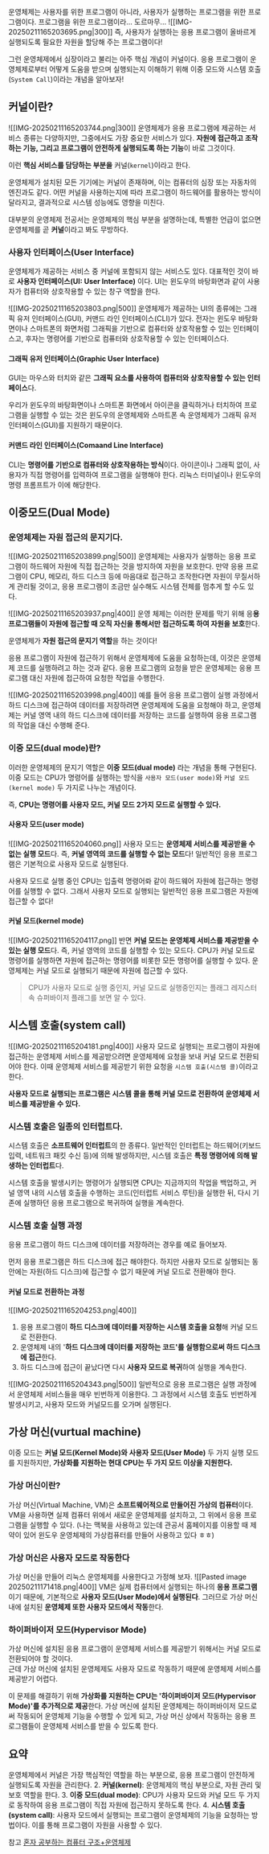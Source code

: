운영체제는 사용자를 위한 프로그램이 아니라, 사용자가 실행하는 프로그램을 위한 프로그램이다.
프로그램을 위한 프로그램이라... 도르마무...
![[IMG-20250211165203695.png|300]]
즉, 사용자가 실행하는 응용 프로그램이 올바르게 실행되도록 필요한 자원을 할당해 주는 프로그램이다!

그런 운영체제에서 심장이라고 불리는 아주 핵심 개념이 커널이다.
응용 프로그램이 운영체제로부터 어떻게 도움을 받으며 실행되는지 이해하기 위해 이중 모드와 시스템 호출(`System Call`)이라는 개념을 알아보자!

## 커널이란?
![[IMG-20250211165203744.png|300]]
운영체제가 응용 프로그램에 제공하는 서비스 종류는 다양하지만, 그중에서도 가장 중요한 서비스가 있다.
**자원에 접근하고 조작하는 기능, 그리고 프로그램이 안전하게 실행되도록 하는 기능**이 바로 그것이다.

이런 **핵심 서비스를 담당하는 부분을** 커널(`kernel`)이라고 한다.

운영체제가 설치된 모든 기기에는 커널이 존재하며, 이는 컴퓨터의 심장 또는 자동차의 엔진과도 같다. 어떤 커널을 사용하는지에 따라 프로그램이 하드웨어를 활용하는 방식이 달라지고, 결과적으로 시스템 성능에도 영향을 미친다.

대부분의 운영체제 전공서는 운영체제의 핵심 부분을 설명하는데, 특별한 언급이 없으면 운영체제를 곧 **커널**이라고 봐도 무방하다.

### 사용자 인터페이스(User Interface)
운영체제가 제공하는 서비스 중 커널에 포함되지 않는 서비스도 있다. 
대표적인 것이 바로 **사용자 인터페이스(UI: User Interface)** 이다. 
UI는  윈도우의 바탕화면과 같이 사용자가 컴퓨터와 상호작용할 수 있는 창구 역할을 한다.

![[IMG-20250211165203803.png|500]]
운영체제가 제공하는 UI의 종류에는 그래픽 유저 인터페이스(GUI), 커맨드 라인 인터페이스(CLI)가 있다.
전자는 윈도우 바탕화면이나 스마트폰의 화면처럼 그래픽을 기반으로 컴퓨터와 상호작용할 수 있는 인터페이스고, 후자는 명령어를 기반으로 컴퓨터와 상호작용할 수 있는 인터페이스다.

#### 그래픽 유저 인터페이스(Graphic User Interface)
GUI는 마우스와 터치와 같은 **그래픽 요소를 사용하여 컴퓨터와 상호작용할 수 있는 인터페이스**다.

우리가 윈도우의 바탕화면이나 스마트폰 화면에서 아이콘을 클릭하거나 터치하여 프로그램을 실행할 수 있는 것은 윈도우의 운영체제와 스마트폰 속 운영체제가 그래픽 유저 인터페이스(GUI)를 지원하기 때문이다.

#### 커맨드 라인 인터페이스(Comaand Line Interface)
CLI는 **명령어를 기반으로 컴퓨터와 상호작용하는 방식**이다. 아이콘이나 그래픽 없이, 사용자가 직접 명령어를 입력하여 프로그램을 실행해야 한다. 리눅스 터미널이나 윈도우의 명령 프롬프트가 이에 해당한다.


## 이중모드(Dual Mode)
### 운영체제는 자원 접근의 문지기다.
![[IMG-20250211165203899.png|500]]
운영체제는 사용자가 실행하는 응용 프로그램이 하드웨어 자원에 직접 접근하는 것을 방지하여 자원을 보호한다.
만약 응용 프로그램이 CPU, 메모리, 하드 디스크 등에 마음대로 접근하고 조작한다면 자원이 무질서하게 관리될 것이고, 응용 프로그램이 조금만 실수해도 시스템 전체를 멈추게 할 수도 있다.

![[IMG-20250211165203937.png|400]]
운영 체제는 이러한 문제를 막기 위해 응**용 프로그램들이 자원에 접근할 때 오직 자신을 통해서만 접근하도록 하여 자원을 보호**한다.

운영체제가 **자원 접근의 문지기 역할**을 하는 것이다!

응용 프로그램이 자원에 접근하기 위해서 운영체제에 도움을 요청하는데, 이것은 운영체제 코드를 실행하려고 하는 것과 같다.
응용 프로그램의 요청을 받은 운영체제는 응용 프로그램 대신 자원에 접근하여 요청한 작업을 수행한다.

![[IMG-20250211165203998.png|400]]
예를 들어 응용 프로그램이 실행 과정에서 하드 디스크에 접근하여 데이터를 저장하려면 운영체제에 도움을 요청해야 하고, 운영체제는 커널 영역 내의 하드 디스크에 데이터를 저장하는 코드를 실행하여 응용 프로그램의 작업을 대신 수행해 준다.

### 이중 모드(dual mode)란?
이러한 운영체제의 문지기 역할은 **이중 모드(dual mode)** 라는 개념을 통해 구현된다.
이중 모드는 CPU가 명령어를 실행하는 방식을 `사용자 모드(user mode)`와 `커널 모드(kernel mode)` 두 가지로 나누는 개념이다.

즉, **CPU는 명령어를 사용자 모드, 커널 모드 2가지 모드로 실행할 수 있다.**

#### 사용자 모드(user mode)
![[IMG-20250211165204060.png]]
사용자 모드는 **운영체제 서비스를 제공받을 수 없는 실행 모드**다.
즉, **커널 영역의 코드를 실행할 수 없는 모드**다!
일반적인 응용 프로그램은 기본적으로 사용자 모드로 실행된다.

사용자 모드로 실행 중인 CPU는 입출력 명령어롸 같이 하드웨어 자원에 접근하는 명령어를 실행할 수 없다.
그래서 사용자 모드로 실행되는 일반적인 응용 프로그램은 자원에 접근할 수 없다!

#### 커널 모드(kernel mode)
![[IMG-20250211165204117.png]]
반면 **커널 모드는 운영체제 서비스를 제공받을 수 있는 실행 모드**다.
즉, 커널 영역의 코드를 실행할 수 있는 모드다. 
CPU가 커널 모드로 명령어를 실행하면 자원에 접근하는 명령어를 비롯한 모든 명령어를 실행할 수 있다.
운영체제는 커널 모드로 실행되기 때문에 자원에 접근할 수 있다.

> CPU가 사용자 모드로 실행 중인지, 커널 모드로 실행중인지는 플래그 레지스터 속 슈퍼바이저 플래그를 보면 알 수 있다.


## 시스템 호출(system call)
![[IMG-20250211165204181.png|400]]
사용자 모드로 실행되는 프로그램이 자원에 접근하는 운영체제 서비스를 제공받으려면 운영체제에 요청을 보내 커널 모드로 전환되어야 한다.
이때 운영체제 서비스를 제공받기 위한 요청을 `시스템 호출(시스템 콜)`이라고 한다.

**사용자 모드로 실행되는 프로그램은 시스템 콜을 통해 커널 모드로 전환하여 운영체제 서비스를 제공받을 수 있다.**


### 시스템 호출은 일종의 인터럽트다.
시스템 호출은 **소프트웨어 인터럽트**의 한 종류다. 
일반적인 인터럽트는 하드웨어(키보드 입력, 네트워크 패킷 수신 등)에 의해 발생하지만, 시스템 호출은 **특정 명령어에 의해 발생하는 인터럽트**다.

시스템 호출을 발생시키는 명령어가 실행되면 CPU는 지금까지의 작업을 백업하고, 커널 영역 내의 시스템 호출을 수행하는 코드(인터럽트 서비스 루틴)을 실행한 뒤, 다시 기존에 실행하던 응용 프로그램으로 복귀하여 실행을 계속한다.


### 시스템 호출 실행 과정
응용 프로그램이 하드 디스크에 데이터를 저장하려는 경우를 예로 들어보자.

먼저 응용 프로그램은 하드 디스크에 접근 해야한다.
하지만 사용자 모드로 실행되는 동안에는 자원(하드 디스크)에 접근할 수 없기 때문에 커널 모드로 전환해야 한다.

#### 커널 모드로 전환하는 과정
![[IMG-20250211165204253.png|400]]
1. 응용 프로그램이 **하드 디스크에 데이터를 저장하는 시스템 호출을 요청**해 커널 모드로 전환한다.
2. 운영체제 내의 '**하드 디스크에 데이터를 저장하는 코드'를 실행함으로써 하드 디스크에 접근**한다.
3. 하드 디스크에 접근이 끝났다면 다시 **사용자 모드로 복귀**하여 실행을 계속한다.

![[IMG-20250211165204343.png|500]]
일반적으로 응용 프로그램은 실행 과정에서 운영체제 서비스들을 매우 빈번하게 이용한다.
그 과정에서 시스템 호출도 빈번하게 발생시키고, 사용자 모드와 커널모드를 오가며 실행된다.


## 가상 머신(vurtual machine)
이중 모드는 **커널 모드(Kernel Mode)와 사용자 모드(User Mode)** 두 가지 실행 모드를 지원하지만,  **가상화를 지원하는 현대 CPU는 두 가지 모드 이상을 지원한다.**

### 가상 머신이란?
가상 머신(Virtual Machine, VM)은 **소프트웨어적으로 만들어진 가상의 컴퓨터**이다.  
VM을 사용하면 실제 컴퓨터 위에서 새로운 운영체제를 설치하고, 그 위에서 응용 프로그램을 실행할 수 있다.
(나는 맥북을 사용하고 있는데 관공서 홈페이지를 이용할 때 제약이 있어 윈도우 운영체제의 가상컴퓨터를 만들어 사용하고 있다 ㅎㅎ)

### 가상 머신은 사용자 모드로 작동한다
가상 머신을 만들어 리눅스 운영체제를 사용한다고 가정해 보자.
![[Pasted image 20250211171418.png|400]]
VM은 실제 컴퓨터에서 실행되는 하나의 **응용 프로그램**이기 때문에, 기본적으로 **사용자 모드(User Mode)에서 실행된다**.
그러므로 가상 머신 내에 설치된 **운영체제 또한 사용자 모드에서 작동**한다.

### 하이퍼바이저 모드(Hypervisor Mode)
가상 머신에 설치된 응용 프로그램이 운영체제 서비스를 제공받기 위해서는 커널 모드로 전환되어야 할 것이다.  
근데 가상 머신에 설치된 운영체제도 사용자 모드로 작동하기 때문에 운영체제 서비스를 제공받기 어렵다.

이 문제를 해결하기 위해 **가상화를 지원하는 CPU는 '하이퍼바이저 모드(Hypervisor Mode)'를 추가적으로 제공**한다.
가상 머신에 설치된 운영체제는 하이퍼바이저 모드로써 작동되어 운영체제 기능을 수행할 수 있게 되고,
가상 머신 상에서 작동하는 응용 프로그램들이 운영체제 서비스를 받을 수 있도록 한다.


## 요약
운영체제에서 커널은 가장 핵심적인 역할을 하는 부분으로, 응용 프로그램이 안전하게 실행되도록 자원을 관리한다.
2. **커널(kernel)**: 운영체제의 핵심 부분으로, 자원 관리 및 보호 역할을 한다.
3. **이중 모드(dual mode)**: CPU가 사용자 모드와 커널 모드 두 가지로 동작하여 응용 프로그램이 직접 자원에 접근하지 못하도록 한다.
4. **시스템 호출(system call)**: 사용자 모드에서 실행되는 프로그램이 운영체제의 기능을 요청하는 방법이다. 이를 통해 프로그램이 자원을 사용할 수 있다.




참고
[혼자 공부하는 컴퓨터 구조+운영체제](https://m.yes24.com/Goods/Detail/111378840)